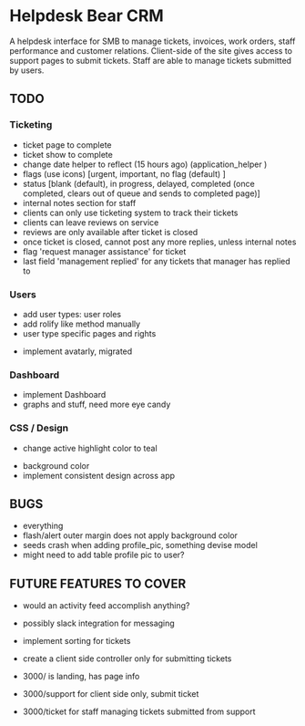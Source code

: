 # Helpdesk Bear CRM
A helpdesk interface for SMB to manage tickets, invoices, work orders, staff performance and customer relations. Client-side of the site gives access to support pages to submit tickets. Staff are able to manage tickets submitted by users.

## TODO

### Ticketing
- ticket page to complete
- ticket show to complete
- change date helper to reflect (15 hours ago) (application_helper )
- flags (use icons) [urgent, important, no flag (default) ]
- status [blank (default), in progress, delayed, completed (once completed, clears out of queue and sends to completed page)]
- internal notes section for staff
- clients can only use ticketing system to track their tickets
- clients can leave reviews on service
- reviews are only available after ticket is closed
- once ticket is closed, cannot post any more replies, unless internal notes
- flag 'request manager assistance' for ticket
- last field 'management replied' for any tickets that manager has replied to

### Users
<!-- - users to complete [admin, agents, clients] -->
- add user types: user roles
- add rolify like method manually
- user type specific pages and rights
<!-- - implement full_name method (migration done for table reference) -->
- implement avatarly, migrated

### Dashboard
- implement Dashboard
- graphs and stuff, need more eye candy

### CSS / Design
- change active highlight color to teal
<!-- - add logo to application -->
<!-- - change name -->
- background color
- implement consistent design across app

## BUGS
- everything
- flash/alert outer margin does not apply background color
- seeds crash when adding profile_pic, something devise model
- might need to add table profile pic to user?

## FUTURE FEATURES TO COVER
<!-- - user types -->
- would an activity feed accomplish anything?
<!-- - change name -->
- possibly slack integration for messaging
- implement sorting for tickets

- create a client side controller only for submitting tickets
- 3000/ is landing, has page info
- 3000/support for client side only, submit ticket
- 3000/ticket for staff managing tickets submitted from support
